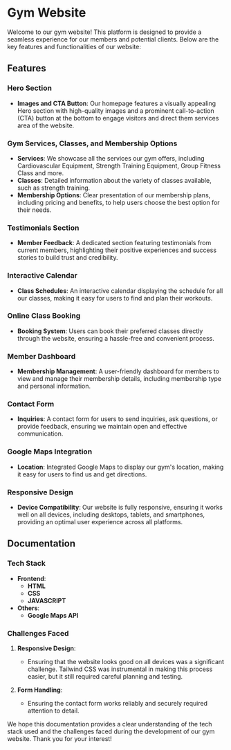 # Gym Website

Welcome to our gym website! This platform is designed to provide a seamless experience for our members and potential clients. Below are the key features and functionalities of our website:

## Features

### Hero Section

- **Images and CTA Button**: Our homepage features a visually appealing Hero section with high-quality images and a prominent call-to-action (CTA) button at the bottom to engage visitors and direct them services area of the website.

### Gym Services, Classes, and Membership Options

- **Services**: We showcase all the services our gym offers, including Cardiovascular Equipment, Strength Training Equipment, Group Fitness Class and more.
- **Classes**: Detailed information about the variety of classes available, such as strength training.
- **Membership Options**: Clear presentation of our membership plans, including pricing and benefits, to help users choose the best option for their needs.

### Testimonials Section

- **Member Feedback**: A dedicated section featuring testimonials from current members, highlighting their positive experiences and success stories to build trust and credibility.

### Interactive Calendar

- **Class Schedules**: An interactive calendar displaying the schedule for all our classes, making it easy for users to find and plan their workouts.

### Online Class Booking

- **Booking System**: Users can book their preferred classes directly through the website, ensuring a hassle-free and convenient process.

### Member Dashboard

- **Membership Management**: A user-friendly dashboard for members to view and manage their membership details, including membership type and personal information.

### Contact Form

- **Inquiries**: A contact form for users to send inquiries, ask questions, or provide feedback, ensuring we maintain open and effective communication.

### Google Maps Integration

- **Location**: Integrated Google Maps to display our gym's location, making it easy for users to find us and get directions.

### Responsive Design

- **Device Compatibility**: Our website is fully responsive, ensuring it works well on all devices, including desktops, tablets, and smartphones, providing an optimal user experience across all platforms.

## Documentation

### Tech Stack

- **Frontend**:
  - **HTML**
  - **CSS**
  - **JAVASCRIPT**
- **Others**:
  - **Google Maps API**

### Challenges Faced

1. **Responsive Design**:

   - Ensuring that the website looks good on all devices was a significant challenge. Tailwind CSS was instrumental in making this process easier, but it still required careful planning and testing.

2. **Form Handling**:
   - Ensuring the contact form works reliably and securely required attention to detail.

We hope this documentation provides a clear understanding of the tech stack used and the challenges faced during the development of our gym website. Thank you for your interest!
